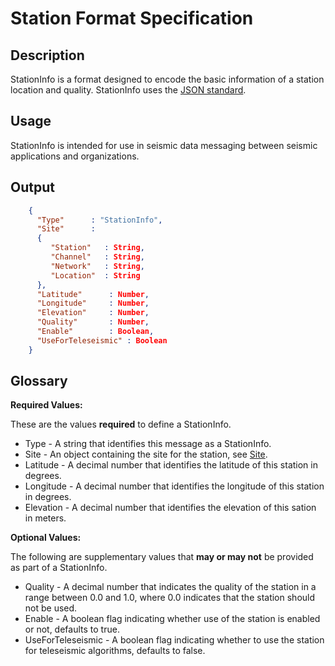 # Station Format Specification

## Description

StationInfo is a format designed to encode the basic information of a station
location and quality.  StationInfo uses the [JSON standard](http://www.json.org).

## Usage
StationInfo is intended for use in seismic data messaging between seismic
applications and organizations.

## Output
```json
    {
      "Type"      : "StationInfo",
      "Site"      :
      {
         "Station"   : String,
         "Channel"   : String,
         "Network"   : String,
         "Location"  : String
      },
      "Latitude"      : Number,
      "Longitude"     : Number,
      "Elevation"     : Number,
      "Quality"       : Number,                  
      "Enable"        : Boolean,
      "UseForTeleseismic" : Boolean
    }
```

## Glossary
**Required Values:**

These are the values **required** to define a StationInfo.
* Type - A string that identifies this message as a StationInfo.
* Site - An object containing the site for the station, see
[Site](Site.md).
* Latitude - A decimal number that identifies the latitude of this station in
degrees.
* Longitude - A decimal number that identifies the longitude of this station
in degrees.
* Elevation - A decimal number that identifies the elevation of this sation in
meters.

**Optional Values:**

The following are supplementary values that **may or may not** be provided as
part of a StationInfo.
* Quality - A decimal number that indicates the quality of the station in a
range between 0.0 and 1.0, where 0.0 indicates that the station should not be
used.
* Enable - A boolean flag indicating whether use of the station is enabled or
not, defaults to true.
* UseForTeleseismic - A boolean flag indicating whether to use the station for
teleseismic algorithms, defaults to false.
